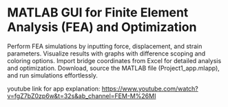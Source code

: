 # MATLAB GUI for Finite Element Analysis (FEA) and Optimization
 
Perform FEA simulations by inputting force, displacement, and strain parameters. Visualize results with graphs with difference scoping and coloring options. 
Import bridge coordinates from Excel for detailed analysis and optimization.
Download, source the MATLAB file (Project1_app.mlapp), and run simulations effortlessly.

youtube link for app explanation: https://www.youtube.com/watch?v=fgZ7bZ0zp6w&t=32s&ab_channel=FEM-M%26MI
